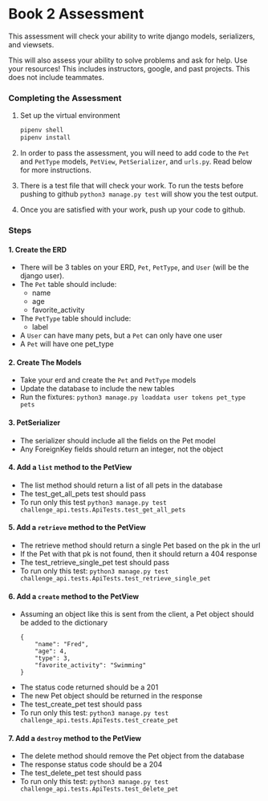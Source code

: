 # Book 2 Assessment
This assessment will check your ability to write django models, serializers, and viewsets.

This will also assess your ability to solve problems and ask for help. Use your resources! This includes instructors, google, and past projects. This does not include teammates. 

### Completing the Assessment
1. Set up the virtual environment
    ```sh
    pipenv shell
    pipenv install
    ```

2. In order to pass the assessment, you will need to add code to the `Pet` and `PetType` models, `PetView`, `PetSerializer`, and `urls.py`. Read below for more instructions.
3. There is a test file that will check your work. To run the tests before pushing to github `python3 manage.py test` will show you the test output.
4. Once you are satisfied with your work, push up your code to github.


### Steps

#### 1. Create the ERD
* There will be 3 tables on your ERD, `Pet`, `PetType`, and `User` (will be the django user).
* The `Pet` table should include:
    * name
    * age
    * favorite_activity
* The `PetType` table should include:
    * label
* A `User` can have many pets, but a `Pet` can only have one user
* A `Pet` will have one pet_type

#### 2. Create The Models
* Take your erd and create the `Pet` and `PetType` models
* Update the database to include the new tables
* Run the fixtures: `python3 manage.py loaddata user tokens pet_type pets`

#### 3. PetSerializer
* The serializer should include all the fields on the Pet model
* Any ForeignKey fields should return an integer, not the object

#### 4. Add a `list` method to the PetView
* The list method should return a list of all pets in the database
* The test_get_all_pets test should pass
* To run only this test `python3 manage.py test challenge_api.tests.ApiTests.test_get_all_pets`

#### 5. Add a `retrieve` method to the PetView
* The retrieve method should return a single Pet based on the pk in the url
* If the Pet with that pk is not found, then it should return a 404 response
* The test_retrieve_single_pet test should pass
* To run only this test: `python3 manage.py test challenge_api.tests.ApiTests.test_retrieve_single_pet`

#### 6. Add a `create` method to the PetView
* Assuming an object like this is sent from the client, a Pet object should be added to the dictionary
    ```
    {
        "name": "Fred",
        "age": 4,
        "type": 3,
        "favorite_activity": "Swimming"
    }
    ```
* The status code returned should be a 201
* The new Pet object should be returned in the response
* The test_create_pet test should pass
* To run only this test: `python3 manage.py test challenge_api.tests.ApiTests.test_create_pet`

#### 7. Add a `destroy` method to the PetView
* The delete method should remove the Pet object from the database
* The response status code should be a 204
* The test_delete_pet test should pass
* To run only this test: `python3 manage.py test challenge_api.tests.ApiTests.test_delete_pet`
